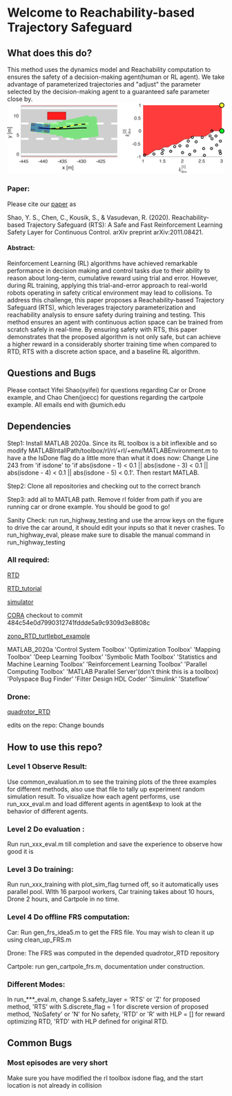 # Welcome to Reachability-based Trajectory Safeguard
## What does this do?
This method uses the dynamics model and Reachability computation to ensures the safety of a decision-making agent(human or RL agent). We take advantage of parameterized trajectories and "adjust" the parameter selected by the decision-making agent to a guaranteed safe parameter close by.
![Online Operation Image](figures/online_saferl.png)

### Paper:
Please cite our [paper](https://arxiv.org/abs/2011.08421) as 

Shao, Y. S., Chen, C., Kousik, S., & Vasudevan, R. (2020). Reachability-based Trajectory Safeguard (RTS): A Safe and Fast Reinforcement Learning Safety Layer for Continuous Control. arXiv preprint arXiv:2011.08421.

#### Abstract:
Reinforcement Learning (RL) algorithms have achieved remarkable performance in decision making and control tasks due to their ability to reason about long-term, cumulative reward using trial and error. However, during RL training, applying this trial-and-error approach to real-world robots operating in safety critical environment may lead to collisions. 
To address this challenge, this paper proposes a Reachability-based Trajectory Safeguard (RTS), which leverages trajectory parameterization and reachability analysis to ensure safety during training and testing.
This method ensures an agent with continuous action space can be trained from scratch safely in real-time.
By ensuring safety with RTS, this paper demonstrates that the proposed algorithm is not only safe, but can achieve a higher reward in a considerably shorter training time when compared to RTD, RTS with a discrete action space, and a baseline RL algorithm.
## Questions and Bugs
Please contact Yifei Shao(syifei) for questions regarding Car or Drone example, and Chao Chen(joecc) for questions regarding the cartpole example. All emails end with @umich.edu

## Dependencies
Step1: Install MATLAB 2020a. Since its RL toolbox is a bit inflexible and so modify MATLABIntallPath/toolbox/rl/rl/+rl/+env/MATLABEnvironment.m to have a the IsDone flag do a little more than what it does now: Change Line 243 from 'if isdone' to 'if abs(isdone - 1) < 0.1 || abs(isdone - 3) < 0.1 || abs(isdone - 4) < 0.1 || abs(isdone - 5) < 0.1'. Then restart MATLAB.

Step2: Clone all repositories and checking out to the correct branch

Step3: add all to MATLAB path. Remove rl folder from path if you are running car or drone example. You should be good to go!

Sanity Check: run run_highway_testing and use the arrow keys on the figure to drive the car around, it should edit your inputs so that it never crashes. To run_highway_eval, please make sure to disable the manual command in run_highway_testing

### All required:
[RTD](https://github.com/ramvasudevan/RTD) 

[RTD_tutorial](https://github.com/skousik/RTD_tutorial) 

[simulator](https://github.com/skousik/simulator)

[CORA](https://tumcps.github.io/CORA/) checkout to commit 484c54e0d7990312741fddde5a9c9309d3e8808c

[zono_RTD_turtlebot_example](https://github.com/pdholmes/zono_RTD_turtlebot_example)

MATLAB_2020a 
    'Control System Toolbox'
    'Optimization Toolbox'
    'Mapping Toolbox'
    'Deep Learning Toolbox'
    'Symbolic Math Toolbox'
    'Statistics and Machine Learning Toolbox'
    'Reinforcement Learning Toolbox'
    'Parallel Computing Toolbox'
    'MATLAB Parallel Server'(don't think this is a toolbox)
    'Polyspace Bug Finder'
    'Filter Design HDL Coder'
    'Simulink'
    'Stateflow'

### Drone:
[quadrotor_RTD](https://github.com/roahmlab/RTD_quadrotor_DSCC_2019)

edits on the repo: Change bounds 

## How to use this repo?
### Level 1 Observe Result: 
Use common_evaluation.m to see the training plots of the three examples for different methods, also use that file to tally up experiment random simulation result. To visualize how each agent performs, use run_xxx_eval.m and load different agents in agent&exp to look at the behavior of different agents.

### Level 2 Do evaluation :
Run run_xxx_eval.m till completion and save the experience to observe how good it is

### Level 3 Do training:
Run run_xxx_training with plot_sim_flag turned off, so it automatically uses parallel pool. WIth 16 parpool workers, Car training takes about 10 hours, Drone 2 hours, and Cartpole in no time.

### Level 4 Do offline FRS computation:
Car: Run gen_frs_idea5.m to get the FRS file. You may wish to clean it up using clean_up_FRS.m

Drone: The FRS was computed in the depended quadrotor_RTD repository

Cartpole: run gen_cartpole_frs.m, documentation under construction.

### Different Modes: 
In run_***_eval.m, change S.safety_layer = 'RTS' or 'Z' for proposed method, 'RTS' with S.discrete_flag = 1 for discrete version of proposed method, 'NoSafety' or 'N' for No safety, 'RTD' or 'R' with HLP = [] for reward optimizing RTD, 'RTD' with HLP defined for original RTD.

## Common Bugs
### Most episodes are very short
Make sure you have modified the rl toolbox isdone flag, and the start location is not already in collision



